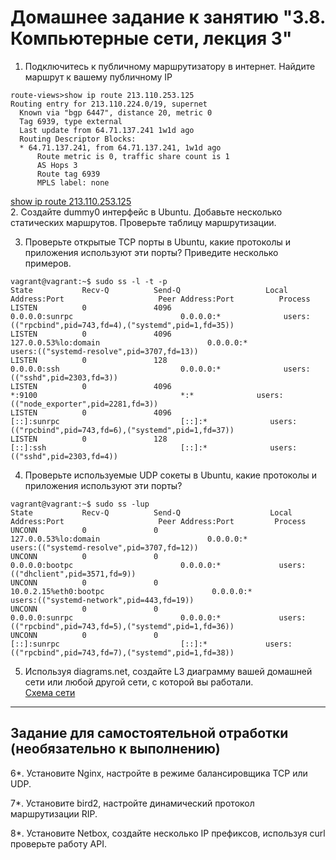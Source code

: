 # Домашнее задание к занятию "3.8. Компьютерные сети, лекция 3"

1. Подключитесь к публичному маршрутизатору в интернет. Найдите маршрут к вашему публичному IP
```
route-views>show ip route 213.110.253.125
Routing entry for 213.110.224.0/19, supernet
  Known via "bgp 6447", distance 20, metric 0
  Tag 6939, type external
  Last update from 64.71.137.241 1w1d ago
  Routing Descriptor Blocks:
  * 64.71.137.241, from 64.71.137.241, 1w1d ago
      Route metric is 0, traffic share count is 1
      AS Hops 3
      Route tag 6939
      MPLS label: none
```      
[show ip route 213.110.253.125](bgp.md)<br>
2. Создайте dummy0 интерфейс в Ubuntu. Добавьте несколько статических маршрутов. Проверьте таблицу маршрутизации.

3. Проверьте открытые TCP порты в Ubuntu, какие протоколы и приложения используют эти порты? Приведите несколько примеров.

```
vagrant@vagrant:~$ sudo ss -l -t -p
State           Recv-Q          Send-Q                   Local Address:Port                     Peer Address:Port          Process
LISTEN          0               4096                           0.0.0.0:sunrpc                        0.0.0.0:*              users:(("rpcbind",pid=743,fd=4),("systemd",pid=1,fd=35))
LISTEN          0               4096                     127.0.0.53%lo:domain                        0.0.0.0:*              users:(("systemd-resolve",pid=3707,fd=13))
LISTEN          0               128                            0.0.0.0:ssh                           0.0.0.0:*              users:(("sshd",pid=2303,fd=3))
LISTEN          0               4096                                 *:9100                                *:*              users:(("node_exporter",pid=2281,fd=3))
LISTEN          0               4096                              [::]:sunrpc                           [::]:*              users:(("rpcbind",pid=743,fd=6),("systemd",pid=1,fd=37))
LISTEN          0               128                               [::]:ssh                              [::]:*              users:(("sshd",pid=2303,fd=4))
```

4. Проверьте используемые UDP сокеты в Ubuntu, какие протоколы и приложения используют эти порты?
```
vagrant@vagrant:~$ sudo ss -lup
State           Recv-Q          Send-Q                    Local Address:Port                     Peer Address:Port         Process
UNCONN          0               0                         127.0.0.53%lo:domain                        0.0.0.0:*             users:(("systemd-resolve",pid=3707,fd=12))
UNCONN          0               0                               0.0.0.0:bootpc                        0.0.0.0:*             users:(("dhclient",pid=3571,fd=9))
UNCONN          0               0                        10.0.2.15%eth0:bootpc                        0.0.0.0:*             users:(("systemd-network",pid=443,fd=19))
UNCONN          0               0                               0.0.0.0:sunrpc                        0.0.0.0:*             users:(("rpcbind",pid=743,fd=5),("systemd",pid=1,fd=36))
UNCONN          0               0                                  [::]:sunrpc                           [::]:*             users:(("rpcbind",pid=743,fd=7),("systemd",pid=1,fd=38))
```

5. Используя diagrams.net, создайте L3 диаграмму вашей домашней сети или любой другой сети, с которой вы работали. 
<br> [Схема сети](Схема_сети.drawio.png)

 ---
## Задание для самостоятельной отработки (необязательно к выполнению)

6*. Установите Nginx, настройте в режиме балансировщика TCP или UDP.

7*. Установите bird2, настройте динамический протокол маршрутизации RIP.

8*. Установите Netbox, создайте несколько IP префиксов, используя curl проверьте работу API.

